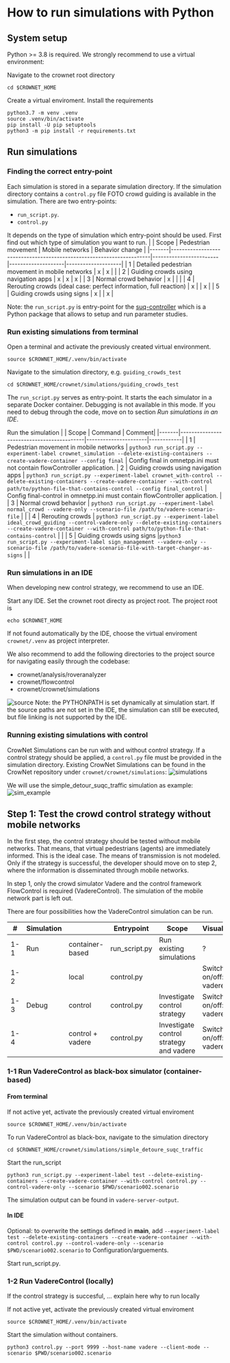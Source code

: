 # How to run simulations with Python

## System setup
Python >= 3.8 is required. We strongly recommend to use a virtual environment:

Navigate to the crownet root directory
```
cd $CROWNET_HOME

```
Create a virtual enviroment. Install the requirements
```
python3.7 -m venv .venv
source .venv/bin/activate
pip install -U pip setuptools
python3 -m pip install -r requirements.txt
```
##  Run simulations
### Finding the correct entry-point

Each simulation is stored in a separate simulation directory.
If the simulation directory contains a `control.py` file
FOTO
crowd guiding is available in the simulation.
There are two entry-points:  
* `run_script.py`. 
*  `control.py`

It depends on the type of simulation which entry-point should be used. 
First find out which type of simulation you want to run. 
|  			   			 		 |  			 Scope 		                                                             |  			 Pedestrian movement 		 |  			 Mobile networks 		 |  			 Behavior change 		 |
|-------|----------------------------------------------------------------------|------------------------|--------------------|--------------------|
|  			 1 		  |  			 Detailed pedestrian movement in mobile networks 		                   |  			 x 		                   |  			 x 		               |  			   			 		              |
|  			 2 		  |  			 Guiding crowds using navigation apps 		                              |  			 x 		                   |  			 x 		               |  			 x 		               |
|  			 3 		  |  			 Normal crowd behavior 		                                             |  			 x 		                   |  			   			 		              |  			   			 		              |
|  			 4 		  |  			 Rerouting crowds (ideal case: perfect information, full 			reaction) 		 |  			 x 		                   |  			   			 		              |  			 x 		               |
|  			 5 		  |  			 Guiding crowds using signs 		                                        |  			 x 		                   |  			   			 		              |  			 x 		               |

Note: the `run_script.py` is entry-point for the [suq-controller](https://gitlab.lrz.de/vadere/suq-controller) which is a Python package that allows to setup and run parameter studies. 

### Run existing simulations from terminal
Open a terminal and activate the previously created virtual environment.
```
source $CROWNET_HOME/.venv/bin/activate
```
Navigate to the simulation directory, e.g. `guiding_crowds_test`
```
cd $CROWNET_HOME/crownet/simulations/guiding_crowds_test
```

The  `run_script.py` serves as entry-point. It starts the each simulator in a separate Docker container. Debugging is not available in this mode. If you need to debug through the code, move on to section *Run simulations in an IDE*.

Run the simulation
|  			   			 		 |  			 Scope 		                                  | Command	              | Comment|
|-------|-------------------------------------------|----------------------|------------|
|  			 1 		  |  			 Pedestrian movement in mobile networks 		 | `python3 run_script.py --experiment-label crownet_simulation --delete-existing-containers --create-vadere-container --config final`  | Config final in omnetpp.ini must not contain flowController application.
|  			 2 		  |  			 Guiding crowds using navigation apps 		   | `python3 run_script.py --experiment-label crownet_with-control --delete-existing-containers --create-vadere-container --with-control path/to/python-file-that-contains-control --config final_control`	                 | Config final-control in omnetpp.ini must contain flowController application. |
|  			 3 		  |  			 Normal crowd behavior 		                  | `python3 run_script.py --experiment-label normal_crowd --vadere-only --scenario-file /path/to/vadere-scenario-file` 		                 | |
|  			 4 		  |  			 Rerouting crowds	                        | `python3 run_script.py --experiment-label ideal_crowd_guiding --control-vadere-only --delete-existing-containers --create-vadere-container --with-control path/to/python-file-that-contains-control`		                 | |
|  			 5 		  |  			 Guiding crowds using signs 		        |`python3 run_script.py --experiment-label sign_management --vadere-only --scenario-file /path/to/vadere-scenario-file-with-target-changer-as-signs`		                 | |


### Run simulations in an IDE
When developing new control strategy, we recommend to use an IDE.

Start any IDE. Set the crownet root directy as project root. The project root is
```
echo $CROWNET_HOME
```
If not found automatically by the IDE, choose the virtual enviroment `crownet/.venv` as project interpreter.

We also recommend to add the following directories to the project source for navigating easily through the codebase:
* crownet/analysis/roveranalyzer
* crownet/flowcontrol
* crownet/crownet/simulations

![source](uploads/96b35ac6be1e7df1815aa7c1b98c02ad/source.png)
Note: the PYTHONPATH is set dynamically at simulation start. If the source paths are not set in the IDE, the simulation can still be executed, but file linking is not supported by the IDE.


### Running existing simulations with control

CrowNet Simulations can be run with and without control strategy. If a control strategy should be applied, a `control.py` file must be provided in the simulation directory. Existing CrowNet Simulations can be found in the CrowNet repository under
`crownet/crownet/simulations`:
![simulations](uploads/42243a20adf8d0cea32f7b9c3ee62844/simulations.png)

We will use the simple_detour_suqc_traffic simulation as example:
![sim_example](uploads/d84750ac7d415b37b0e0d4b0fd97d643/sim_example.png)


## Step 1: Test the crowd control strategy without mobile networks
In the first step, the control strategy should be tested without mobile networks. That means, that virtual pedestrians (agents) are immediately informed. This is the ideal case. The means of transmission is not modeled. Only if the strategy is successful, the developer should move on to step 2, where the information is disseminated through mobile networks.

In step 1, only the crowd simulator Vadere and the control framework FlowControl is required (VadereControl). The simulation of the mobile network part is left out. 

There are four possibilities how the VadereControl simulation can be run.

|  			 # 		   |  			 Simulation 		 |  			   			 		               |  			 Entrypoint 		    |  			 Scope 		                                   |  			 Visualization 		             |
|--------|---------------|---------------------|------------------|--------------------------------------------|------------------------------|
|  			 1-1 		 |  			 Run  			 		      |  			 container-based 		  |  			 run_script.py 		 |  			 Run existing simulations 		                |  			 ? 		                         |
|  			 1-2 		 |  			   			 		         |  			 local 		            |  			 control.py 		    |  			   			 		                                      |  			 Switch on/off: vadere-gui 		 |
|  			 1-3 		 |  			 Debug  			 		    |  			 control 		          |  			 control.py 		    |  			 Investigate control strategy 		            |  			 Switch on/off: vadere-gui 		 |
|  			 1-4 		 |  			   			 		         |  			 control + vadere 		 |  			 control.py 		    |  			 Investigate control strategy and vadere 		 |  			 Switch on/off: vadere-gui 		 |



### 1-1 Run VadereControl as black-box simulator (container-based)

#### From terminal

If not active yet, activate the previously created virtual enviroment
```
source $CROWNET_HOME/.venv/bin/activate
```
To run VadereControl as black-box, navigate to the simulation directory
```
cd $CROWNET_HOME/crownet/simulations/simple_detoure_suqc_traffic

```
Start the run_script
```
python3 run_script.py --experiment-label test --delete-existing-containers --create-vadere-container --with-control control.py --control-vadere-only --scenario $PWD/scenario002.scenario

```
The simulation output can be found in `vadere-server-output`.

#### In IDE
Optional: to overwrite the settings defined in __main__, add `--experiment-label test --delete-existing-containers --create-vadere-container --with-control control.py --control-vadere-only --scenario $PWD/scenario002.scenario` to Configuration/arguements.

Start run_script.py. 

### 1-2 Run VadereControl (locally)
If the control strategy is succesful, ... explain here why to run locally

If not active yet, activate the previously created virtual enviroment
```
source $CROWNET_HOME/.venv/bin/activate
```
Start the simulation without containers.
```
python3 control.py --port 9999 --host-name vadere --client-mode --scenario $PWD/scenario002.scenario
```



